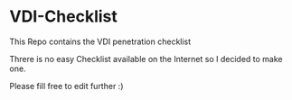 # VDI-Checklist
This Repo contains the VDI penetration checklist

Threre is no easy Checklist available on the Internet so I decided to make one.

Please fill free to edit further :)
